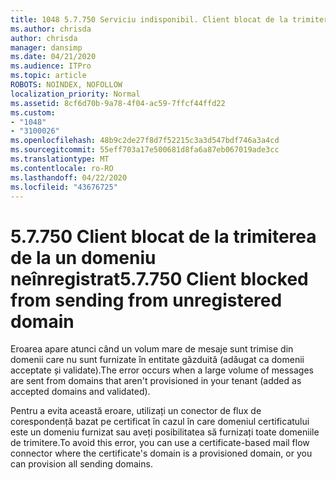 ```yaml
---
title: 1048 5.7.750 Serviciu indisponibil. Client blocat de la trimiterea de la domenii neînregistrate
ms.author: chrisda
author: chrisda
manager: dansimp
ms.date: 04/21/2020
ms.audience: ITPro
ms.topic: article
ROBOTS: NOINDEX, NOFOLLOW
localization_priority: Normal
ms.assetid: 8cf6d70b-9a78-4f04-ac59-7ffcf44ffd22
ms.custom:
- "1048"
- "3100026"
ms.openlocfilehash: 48b9c2de27f8d7f52215c3a3d547bdf746a3a4cd
ms.sourcegitcommit: 55eff703a17e500681d8fa6a87eb067019ade3cc
ms.translationtype: MT
ms.contentlocale: ro-RO
ms.lasthandoff: 04/22/2020
ms.locfileid: "43676725"
---
```

# <a name="57750-client-blocked-from-sending-from-unregistered-domain"></a><span data-ttu-id="a49a7-103">5.7.750 Client blocat de la trimiterea de la un domeniu neînregistrat</span><span class="sxs-lookup"><span data-stu-id="a49a7-103">5.7.750 Client blocked from sending from unregistered domain</span></span>

<span data-ttu-id="a49a7-104">Eroarea apare atunci când un volum mare de mesaje sunt trimise din domenii care nu sunt furnizate în entitate găzduită (adăugat ca domenii acceptate și validate).</span><span class="sxs-lookup"><span data-stu-id="a49a7-104">The error occurs when a large volume of messages are sent from domains that aren't provisioned in your tenant (added as accepted domains and validated).</span></span>

<span data-ttu-id="a49a7-105">Pentru a evita această eroare, utilizați un conector de flux de corespondență bazat pe certificat în cazul în care domeniul certificatului este un domeniu furnizat sau aveți posibilitatea să furnizați toate domeniile de trimitere.</span><span class="sxs-lookup"><span data-stu-id="a49a7-105">To avoid this error, you can use a certificate-based mail flow connector where the certificate's domain is a provisioned domain, or you can provision all sending domains.</span></span>
